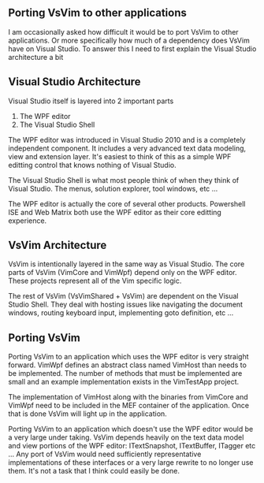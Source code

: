 ## Porting VsVim to other applications

I am occasionally asked how difficult it would be to port VsVim to other applications.  Or more specifically how much of a dependency does VsVim have on Visual Studio.  To answer this I need to first explain the Visual Studio architecture a bit

## Visual Studio Architecture

Visual Studio itself is layered into 2 important parts

1. The WPF editor
2. The Visual Studio Shell

The WPF editor was introduced in Visual Studio 2010 and is a completely independent component.  It includes a very advanced text data modeling, view and extension layer.  It's easiest to think of this as a simple WPF editting control that knows nothing of Visual Studio.

The Visual Studio Shell is what most people think of when they think of Visual Studio.  The menus, solution explorer, tool windows, etc ...  

The WPF editor is actually the core of several other products.  Powershell ISE and Web Matrix both use the WPF editor as their core editting experience. 

## VsVim Architecture 

VsVim is intentionally layered in the same way as Visual Studio.  The core parts of VsVim (VimCore and VimWpf) depend only on the WPF editor.  These projects represent all of the Vim specific logic.  

The rest of VsVim (VsVimShared + VsVim) are dependent on the Visual Studio Shell.  They deal with hosting issues like navigating the document windows, routing keyboard input, implementing goto definition, etc ... 

## Porting VsVim 

Porting VsVim to an application which uses the WPF editor is very straight forward.  VimWpf defines an abstract class named VimHost than needs to be implemented.  The number of methods that must be implemented are small and an example implementation exists in the VimTestApp project.  

The implementation of VimHost along with the binaries from VimCore and VimWpf need to be included in the MEF container of the application.  Once that is done VsVim will light up in the application.  

Porting VsVim to an application which doesn't use the WPF editor would be a very large under taking.  VsVim depends heavily on the text data model and view portions of the WPF editor: ITextSnapshot, ITextBuffer, ITagger etc ...  Any port of VsVim would need sufficiently representative implementations of these interfaces or a very large rewrite to no longer use them.  It's not a task that I think could easily be done.  
